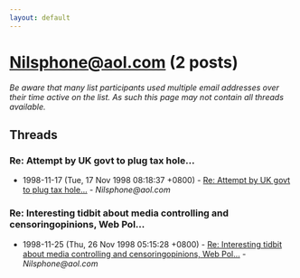 ```yaml
---
layout: default
---
```


# Nilsphone@aol.com (2 posts)

_Be aware that many list participants used multiple email addresses over their time active on the list. As such this page may not contain all threads available._

## Threads

### Re: Attempt by UK govt to plug tax hole...
+ 1998-11-17 (Tue, 17 Nov 1998 08:18:37 +0800) - [Re: Attempt by UK govt to plug tax hole...](/archive/1998/11/9d9cffd441ca5ab2b9a9f38453b728b156e60592980e1945261725844f22d93f) - _Nilsphone@aol.com_

### Re: Interesting tidbit about media controlling and censoringopinions, Web Pol...
+ 1998-11-25 (Thu, 26 Nov 1998 05:15:28 +0800) - [Re: Interesting tidbit about media controlling and censoringopinions, Web Pol...](/archive/1998/11/f73132ae68260a8c36e150e05efa89b37159f426ee92a99c0ece662b65ac76d3) - _Nilsphone@aol.com_

